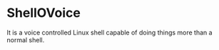 # ShellOVoice
It is a voice controlled Linux shell capable of doing things more than a normal shell.

